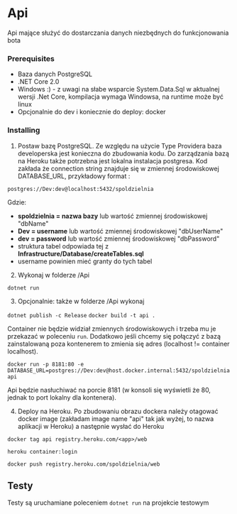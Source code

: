 # Api

Api mające służyć do dostarczania danych niezbędnych do funkcjonowania bota

### Prerequisites

* Baza danych PostgreSQL 
* .NET Core 2.0
* Windows :) - z uwagi na słabe wsparcie System.Data.Sql w aktualnej wersji .Net Core, kompilacja wymaga Windowsa, na runtime może być linux
* Opcjonalnie do dev i koniecznie do deploy: docker

### Installing

1. Postaw bazę PostgreSQL. Ze względu na użycie Type Providera baza developerska jest konieczna do zbudowania kodu. Do zarządzania bazą na Heroku także potrzebna jest lokalna instalacja postgresa. Kod zakłada że connection string znajduje się w zmiennej środowiskowej DATABASE_URL, przykładowy format :
  
  ```postgres://Dev:dev@localhost:5432/spoldzielnia```

  Gdzie:

  * **spoldzielnia = nazwa bazy** lub wartość zmiennej środowiskowej "dbName"
  * **Dev = username** lub wartość zmiennej środowiskowej "dbUserName"
  * **dev = password** lub wartość zmiennej środowiskowej "dbPassword"
  * struktura tabel odpowiada tej z **Infrastructure/Database/createTables.sql**
  * username powinien mieć granty do tych tabel

2. Wykonaj w folderze /Api 

```dotnet run```

3. Opcjonalnie: także w folderze /Api wykonaj

```dotnet publish -c Release```
```docker build -t api .```

Container nie będzie widział zmiennych środowiskowych i trzeba mu je przekazać w poleceniu ```run```. Dodatkowo jeśli chcemy się połączyć z bazą zainstalowaną poza kontenerem to zmienia się adres (localhost != container localhost).

```docker run -p 8181:80 -e DATABASE_URL=postgres://Dev:dev@host.docker.internal:5432/spoldzielnia api```

Api będzie nasłuchiwać na porcie 8181 (w konsoli się wyświetli że 80, jednak to port lokalny dla kontenera).

4. Deploy na Heroku. Po zbudowaniu obrazu dockera należy otagować docker image (zakładam image name "api" tak jak wyżej, <app> to nazwa aplikacji w Heroku) a następnie wysłać do Heroku

```docker tag api registry.heroku.com/<app>/web```

```heroku container:login```

```docker push registry.heroku.com/spoldzielnia/web```

## Testy

Testy są uruchamiane poleceniem ```dotnet run``` na projekcie testowym